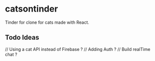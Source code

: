 # catsontinder

Tinder for clone for cats made with React.

## Todo Ideas

// Using a cat API instead of Firebase ?
// Adding Auth ?
// Build realTime chat ?
